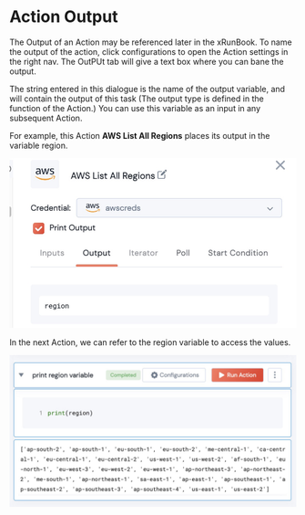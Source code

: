 # Action Output

The Output of an Action may be referenced later in the xRunBook. To name the output of the action, click configurations to open the Action settings in the right nav.  The OutPUt tab will give a text box where you can bane the output.



The string entered in this dialogue is the name of the output variable, and will contain the output of this task (The output type is defined in the function of the Action.) You can use this variable as an input in any subsequent Action.&#x20;



For example, this Action **AWS List All Regions** places its output in the variable region.

![Action output is saved in the variable 'region'](<../../../.gitbook/assets/image (1).png>)

In the next Action, we can refer to the region variable to access the values. &#x20;

![printing the value of a variable](<../../../.gitbook/assets/image (6) (1).png>)


